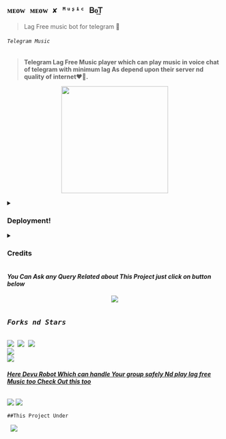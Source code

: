 ## `ᴍᴇᴏᴡ ᴍᴇᴏᴡ ✘ ᴹᵘᶳᶤᶜ Ᏼo͢Ꭲ`
>Lag Free music bot for telegram 💞
<p align="center"><h6> <code>Telegram Music</code> </h6>

> __Telegram Lag Free Music player which can play music in voice chat of telegram with minimum lag As depend upon their server nd quality of internet❤️🚶.__
<p align="center">
<img src='https://telegra.ph/file/7fcf891a0b79fc9e7b031.jpg' alternate="Aww Reload Aunty It's Your internet issue" height="250px">

</pre>
<details><summary> <h3><b>Deployment!</b></h3> </summary>
<pre>
<b><i>••Deploy ᴍᴇᴏᴡ ᴍᴇᴏᴡ ✘ ᴹᵘᶳᶤᶜ Ᏼo͢Ꭲ to Heroku••</i></b>
<p><a href="https://heroku.com/deploy?template=https://github.com/Keeplaughingxusertagbot/meowmeowxmusicbot"><img src="https://img.shields.io/badge/Deploy%20To%20Heroku-black?style=for-the-badge&logo=heroku" width="200""/></a></p>
</pre>

<pre>
<b><i>••Deploy ᴍᴇᴏᴡ ᴍᴇᴏᴡ ✘ ᴹᵘᶳᶤᶜ Ᏼo͢Ꭲ to Okteto••</i></b>
<p><a href="https://cloud.okteto.com/deploy?repository=https://github.com/Keeplaughingxusertagbot/meowmeowxmusicbot"><img src="https://img.shields.io/badge/Deploy_To_Okteto%20%20-black?style=for-the-badge&logo=Okteto" width="200"/></a></p>
</details>
<details>
<summary><b><h3>Credits</h3></b></summary>
<i>All credit Goes To these peoples</i><br>
<code>keep laughing: Main Credit</code><br>
<code>Nub Hu vro Schhi me🥲🥲</code><br>
</details>



<h4><b><i>You Can Ask any Query Related about This Project just click on button below</i></b></h4>
<p align="center">
<a href="https://t.me/SilentVerse"><img src="https://img.shields.io/badge/Ask%20-anything-1abc9c.svg"></a>


<p align="center">
<pre>
<h3><b><i>Forks nd Stars</i></b></h3>
<img src="https://img.shields.io/github/license/ItsmeHyper13/DevuMusic.svg"> <img src="https://img.shields.io/github/forks/ItsmeHyper13/DevuMusic.svg"> <img src="https://img.shields.io/github/stars/ItsmeHyper13/DevuMusic.svg">
<a href="https://github.com/Keeplaughingxusertagbot/meowmeowxmusicbot"><img src="https://github-readme-stats.vercel.app/api/pin/?username=ItsmeHyper13&repo=DevuMusic&theme=chartreuse-dark"></a>
<a href="https://github.com/ItsmeHyper13/DevuMusic/fork"><img src="https://img.shields.io/badge/Fork%20Devu%20Music-black?style=for-the-badge&logo=github"></a>
</pre></p>


<h6><b><i><u>Here Devu Robot Which can handle Your group safely Nd play lag free Music too Check Out this too</u></i></b></h6>
<p><a href='https://t.me/DEVU_ROBOT'><img src="https://img.shields.io/badge/Devu_Robot-black?style=for-the-badge&logo=telegram&logoColor=black"></a>
<a href="https://t.me/ShiningOff"><img src="https://img.shields.io/badge/Developer%20%20-black?style=for-the-badge&logo=telegram"></a></p>


<p><code>##This Project Under</code> <pre> <a href="https://t.me/mujhse_dosti_karlo"><img src="https://img.shields.io/badge/owner-keep%20%20laughing-blue?style=for-the-badge&logo=telegram"></a></pre>
